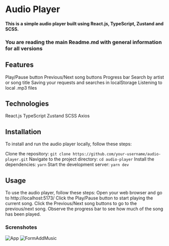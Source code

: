 # Audio Player

#### This is a simple audio player built using React.js, TypeScript, Zustand and SCSS.

### You are reading the main Readme.md with general information for all versions

## Features

Play/Pause button
Previous/Next song buttons
Progress bar
Search by artist or song title
Saving your requests and searches in localStorage
Listening to local .mp3 files

## Technologies

React.js
TypeScript
Zustand
SCSS
Axios

## Installation

To install and run the audio player locally, follow these steps:

Clone the repository: `git clone https://github.com/your-username/audio-player.git`
Navigate to the project directory: `cd audio-player`
Install the dependencies: `yarn`
Start the development server: `yarn dev`

## Usage

To use the audio player, follow these steps:
Open your web browser and go to http://localhost:5173/
Click the Play/Pause button to start playing the current song.
Click the Previous/Next song buttons to go to the previous/next song.
Observe the progress bar to see how much of the song has been played.

### Screnshotes

![App](https://i2.paste.pics/NUMKX.png)
![FormAddMusic](https://i2.paste.pics/NUM45.png)
